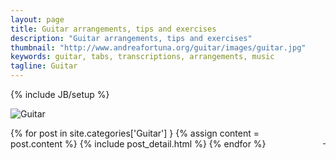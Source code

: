 ```yaml
---
layout: page
title: Guitar arrangements, tips and exercises
description: "Guitar arrangements, tips and exercises"
thumbnail: "http://www.andreafortuna.org/guitar/images/guitar.jpg"
keywords: guitar, tabs, transcriptions, arrangements, music
tagline: Guitar
---
```

{% include JB/setup %}

![Guitar](/guitar/images/guitar.jpg)

<p style="text-align: right;float:right;margin-top:10px;margin-left:20px;"><a href="/guitar/rss.xml"><i class="fa fa-rss fa-4x" >&nbsp;</i></a></p>
<div class="blog-index">

{% for post in site.categories['Guitar'] }
        {% assign content = post.content %}
        {% include post_detail.html %}
{% endfor %}

</div>


